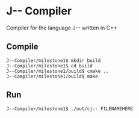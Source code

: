 # J-- Compiler
Compiler for the language J-- written in C++


## Compile
```
J--Compiler/milestone1$ mkdir build
J--Compiler/milestone1$ cd build
J--Compiler/milestone1/build$ cmake ..
J--Compiler/milestone1/build$ make
```

## Run
```
J--Compiler/milestone1$ ./out/cj-- FILENAMEHERE
```
